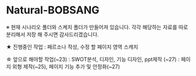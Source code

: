 # Natural-BOBSANG

※ 현재 시나리오 폴더와 스케치 폴더가 만들어져 있습니다.
   각각 해당하는 자료를 따로 분리해서 저장 해 주시면 감사드리겠습니다.
   
★ 진행중인 작업 : 페르소나 작성, 수정 할 페이지 영역 스캐치

☆ 앞으로 해야할 작업(~23) : SWOT분석, 디자인, 기능 디자인, ppt제작 
                   (~27) : 페이지 외형 제작(~25), 페이지 기능 추가 및 안정화(~27)
